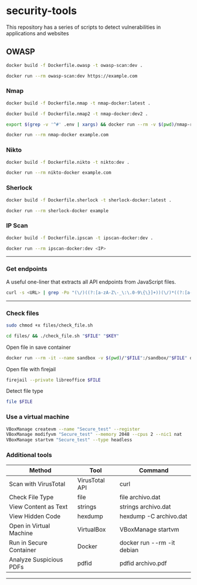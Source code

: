 # security-tools
This repository has a series of scripts to detect vulnerabilities in applications and websites

## OWASP
```bash
docker build -f Dockerfile.owasp -t owasp-scan:dev .
```

```bash
docker run --rm owasp-scan:dev https://example.com
```

### Nmap

```bash
docker build -f Dockerfile.nmap -t nmap-docker:latest .
```

```bash
docker build -f Dockerfile.nmap2 -t nmap-docker:dev2 .
```

```bash
export $(grep -v '^#' .env | xargs) && docker run --rm -v $(pwd)/nmap-reports:/reports -it nmap-docker:dev $NMAP_DOMAIN
```

```bash
docker run --rm nmap-docker example.com
```

### Nikto

```bash
docker build -f Dockerfile.nikto -t nikto:dev .
```

```bash
docker run --rm nikto-docker example.com
```

### Sherlock

```bash
docker build -f Dockerfile.sherlock -t sherlock-docker:latest .
```

```bash
docker run --rm sherlock-docker example
```

### IP Scan

```bash
docker build -f Dockerfile.ipscan -t ipscan-docker:dev .
```

```bash
docker run --rm ipscan-docker:dev <IP>
```

---

### Get endpoints
A useful one-liner that extracts all API endpoints from JavaScript files.

```bash
curl -s <URL> | grep -Po "(\/)((?:[a-zA-Z\-_\:\.0-9\{\}]+))(\/)*((?:[a-zA-Z\-_\:\.0-9\{\}]+))(\/)((?:[a-zA-Z\-_\/\:\.0-9\{\}]+))" | sort -u
```

---

### Check files
```bash
sudo chmod +x files/check_file.sh
```

```bash
cd files/ && ./check_file.sh "$FILE" "$KEY"
```

Open file in save container

```bash
docker run --rm -it --name sandbox -v $(pwd)/"$FILE":/sandbox/"$FILE" debian bash
```

Open file with firejail

```bash
firejail --private libreoffice $FILE
```

Detect file type

```bash
file $FILE
```

### Use a virtual machine
```bash
VBoxManage createvm --name "Secure_test" --register
VBoxManage modifyvm "Secure_test" --memory 2048 --cpus 2 --nic1 nat
VBoxManage startvm "Secure_test" --type headless
```
### Additional tools

| Method                  | Tool            | Command                    |
|-------------------------|-----------------|----------------------------|
| Scan with VirusTotal    | VirusTotal API  | curl                       |
| Check File Type         | file            | file archivo.dat           |
| View Content as Text    | strings         | strings archivo.dat        |
| View Hidden Code        | hexdump         | hexdump -C archivo.dat     |
| Open in Virtual Machine | VirtualBox      | VBoxManage startvm         |
| Run in Secure Container | Docker          | docker run --rm -it debian |
| Analyze Suspicious PDFs | pdfid           | pdfid archivo.pdf          |

---